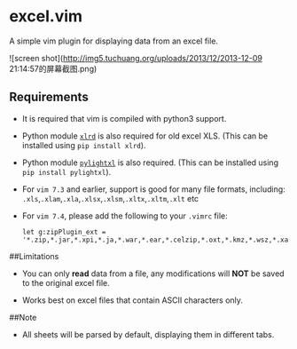 excel.vim  
=========

A simple vim plugin for displaying data from an excel file.  

![screen shot](http://img5.tuchuang.org/uploads/2013/12/2013-12-09 21:14:57的屏幕截图.png)

## Requirements
+ It is required that vim is compiled with python3 support.
  
+ Python module [`xlrd`](https://github.com/python-excel/xlrd) is also required for old excel XLS. (This can be installed using `pip install xlrd`).

+ Python module [`pylightxl`](https://github.com/PydPiper/pylightxl) is also required. (This can be installed using `pip install pylightxl`).
  
+ For `vim 7.3` and earlier, support is good for many file formats, including:   
  `.xls`,`.xlam`,`.xla`,`.xlsx`,`.xlsm`,`.xltx`,`.xltm`,`.xlt` etc   

+ For `vim 7.4`, please add the following to your `.vimrc` file:
  ```
  let g:zipPlugin_ext = '*.zip,*.jar,*.xpi,*.ja,*.war,*.ear,*.celzip,*.oxt,*.kmz,*.wsz,*.xap,*.docx,*.docm,*.dotx,*.dotm,*.potx,*.potm,*.ppsx,*.ppsm,*.pptx,*.pptm,*.ppam,*.sldx,*.thmx,*.crtx,*.vdw,*.glox,*.gcsx,*.gqsx'
  ```

##Limitations

+ You can only __read__ data from a file, any modifications will __NOT__ be saved to the original excel file.
  
+ Works best on excel files that contain ASCII characters only.  

##Note
+ All sheets will be parsed by default, displaying them in different tabs.
